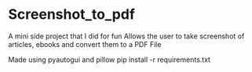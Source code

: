 # Screenshot_to_pdf
A mini side project that I did for fun
Allows the user to take screenshot of articles, ebooks and convert them to a PDF File

Made using pyautogui and pillow
pip install -r requirements.txt
